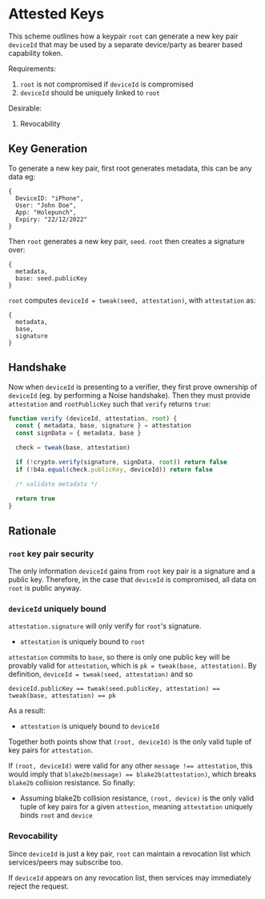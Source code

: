 # Attested Keys

This scheme outlines how a keypair `root` can generate a new key pair `deviceId` that may be used by a separate device/party as bearer based capability token.

Requirements:
1. `root` is not compromised if `deviceId` is compromised
2. `deviceId` should be uniquely linked to `root`

Desirable:
1. Revocability

## Key Generation

To generate a new key pair, first root generates metadata, this can be any data eg:
```
{
  DeviceID: "iPhone",
  User: "John Doe",
  App: "Holepunch",
  Expiry: "22/12/2022" 
}
```

Then `root` generates a new key pair, `seed`. `root` then creates a signature over:
```
{
  metadata,
  base: seed.publicKey
}
```

`root` computes `deviceId = tweak(seed, attestation)`, with `attestation` as:
```
{
  metadata,
  base,
  signature
}
```

## Handshake

Now when `deviceId` is presenting to a verifier, they first prove ownership of `deviceId` (eg. by performing a Noise handshake). Then they must provide `attestation` and `rootPublicKey` such that `verify` returns `true`:

```js
function verify (deviceId, attestation, root) {
  const { metadata, base, signature } = attestation
  const signData = { metadata, base }

  check = tweak(base, attestation)

  if (!crypto.verify(signature, signData, root)) return false
  if (!b4a.equal(check.publicKey, deviceId)) return false

  /* validate metadata */

  return true
}
```

## Rationale

### `root` key pair security

The only information `deviceId` gains from `root` key pair is a signature and a public key. Therefore, in the case that `deviceId` is compromised, all data on `root` is public anyway.

### `deviceId` uniquely bound

`attestation.signature` will only verify for `root`'s signature.

- `attestation` is uniquely bound to `root`

`attestation` commits to `base`, so there is only one public key will be provably valid for `attestation`, which is `pk = tweak(base, attestation)`. By definition, `deviceId = tweak(seed, attestation)` and so
```
deviceId.publicKey == tweak(seed.publicKey, attestation) == tweak(base, attestation) == pk
```
As a result:

- `attestation` is uniquely bound to `deviceId`

Together both points show that `(root, deviceId)` is the only valid tuple of key pairs for `attestation`.

If `(root, deviceId)` were valid for any other `message !== attestation`, this would imply that `blake2b(message) == blake2b(attestation)`, which breaks `blake2b` collision resistance. So finally:

- Assuming blake2b collision resistance, `(root, device)` is the only valid tuple of key pairs for a given `attestion`, meaning `attestation` uniquely binds `root` and `device`

### Revocability

Since `deviceId` is just a key pair, `root` can maintain a revocation list which services/peers may subscribe too.

If `deviceId` appears on any revocation list, then services may immediately reject the request.